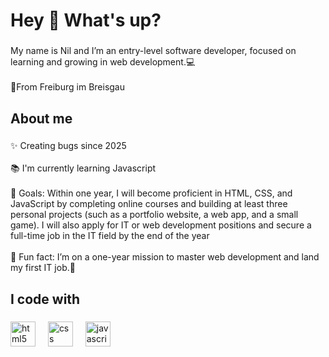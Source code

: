 <h1 align="left">Hey 👋 What's up?</h1>

###

<p align="left">My name is Nil and I’m an entry-level software developer, focused on learning and growing in web development.💻<br><br>📍From Freiburg im Breisgau</p>

###

<h2 align="left">About me</h2>

###

<p align="left">✨ Creating bugs since 2025<br><br>📚 I'm currently learning Javascript<br><br>🎯 Goals: Within one year, I will become proficient in HTML, CSS, and JavaScript by completing online courses and building at least three personal projects (such as a portfolio website, a web app, and a small game). I will also apply for IT or web development positions and secure a full-time job in the IT field by the end of the year<br><br>🎲 Fun fact: I’m on a one-year mission to master web development and land my first IT job.🚀</p>

###

<h2 align="left">I code with</h2>

###

<div align="left">
  <img src="https://cdn.jsdelivr.net/gh/devicons/devicon/icons/html5/html5-original.svg" height="40" alt="html5 logo"  />
  <img width="12" />
  <img src="https://cdn.jsdelivr.net/gh/devicons/devicon/icons/css3/css3-original.svg" height="40" alt="css logo"  />
  <img width="12" />
  <img src="https://cdn.jsdelivr.net/gh/devicons/devicon/icons/javascript/javascript-original.svg" height="40" alt="javascript logo"  />
</div>

###
